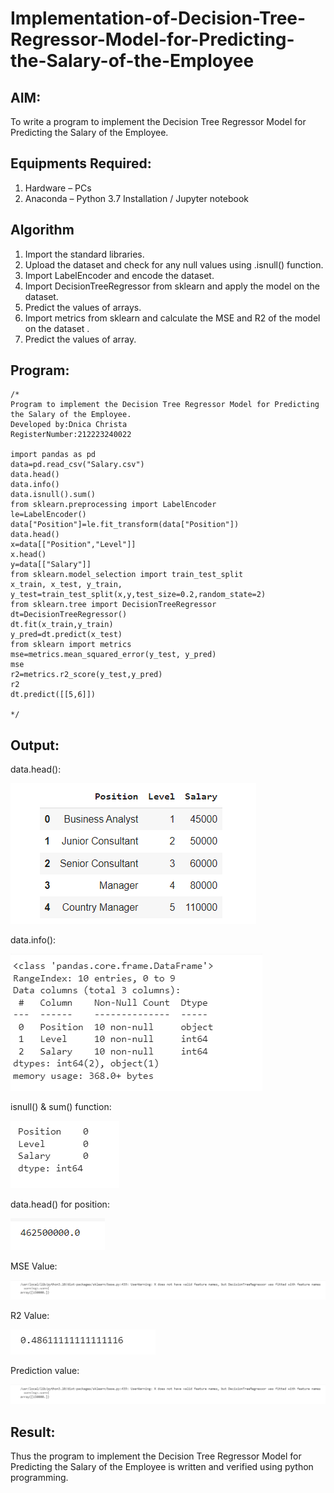 # Implementation-of-Decision-Tree-Regressor-Model-for-Predicting-the-Salary-of-the-Employee

## AIM:
To write a program to implement the Decision Tree Regressor Model for Predicting the Salary of the Employee.

## Equipments Required:
1. Hardware – PCs
2. Anaconda – Python 3.7 Installation / Jupyter notebook

## Algorithm

1. Import the standard libraries.
2. Upload the dataset and check for any null values using .isnull() function.
3. Import LabelEncoder and encode the dataset.
4. Import DecisionTreeRegressor from sklearn and apply the model on the dataset.
5. Predict the values of arrays.
6. Import metrics from sklearn and calculate the MSE and R2 of the model on the dataset .
7. Predict the values of array.

## Program:
```
/*
Program to implement the Decision Tree Regressor Model for Predicting the Salary of the Employee.
Developed by:Dnica Christa
RegisterNumber:212223240022

import pandas as pd
data=pd.read_csv("Salary.csv")
data.head()
data.info()
data.isnull().sum()
from sklearn.preprocessing import LabelEncoder
le=LabelEncoder()
data["Position"]=le.fit_transform(data["Position"])
data.head()
x=data[["Position","Level"]]
x.head()
y=data[["Salary"]]
from sklearn.model_selection import train_test_split
x_train, x_test, y_train,
y_test=train_test_split(x,y,test_size=0.2,random_state=2)
from sklearn.tree import DecisionTreeRegressor
dt=DecisionTreeRegressor()
dt.fit(x_train,y_train)
y_pred=dt.predict(x_test)
from sklearn import metrics
mse=metrics.mean_squared_error(y_test, y_pred)
mse
r2=metrics.r2_score(y_test,y_pred)
r2
dt.predict([[5,6]])

*/
```

## Output:

data.head():

![alt text](image.png)

data.info():

![alt text](image-1.png)

isnull() & sum() function:

![alt text](image-2.png)

data.head() for position:

![alt text](image-3.png)

MSE Value:

![alt text](image-5.png)

R2 Value:

![alt text](image-6.png)

Prediction value:

![alt text](image-7.png)


## Result:
Thus the program to implement the Decision Tree Regressor Model for Predicting the Salary of the Employee is written and verified using python programming.
